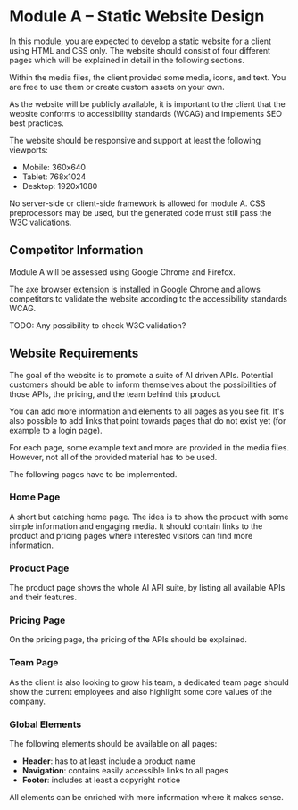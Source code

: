 # Module A – Static Website Design

In this module, you are expected to develop a static website for a client using HTML and CSS only.
The website should consist of four different pages which will be explained in detail in the following sections.

Within the media files, the client provided some media, icons, and text.
You are free to use them or create custom assets on your own.

As the website will be publicly available, it is important to the client that the website conforms to accessibility standards (WCAG) and implements SEO best practices.

The website should be responsive and support at least the following viewports:
- Mobile: 360x640
- Tablet: 768x1024
- Desktop: 1920x1080

No server-side or client-side framework is allowed for module A.
CSS preprocessors may be used, but the generated code must still pass the W3C validations.

## Competitor Information

Module A will be assessed using Google Chrome and Firefox.

The axe browser extension is installed in Google Chrome and allows competitors to validate the website according to the accessibility standards WCAG.

TODO: Any possibility to check W3C validation?

## Website Requirements

The goal of the website is to promote a suite of AI driven APIs.
Potential customers should be able to inform themselves about the possibilities of those APIs, the pricing, and the team behind this product.

You can add more information and elements to all pages as you see fit.
It's also possible to add links that point towards pages that do not exist yet (for example to a login page).

For each page, some example text and more are provided in the media files.
However, not all of the provided material has to be used.

The following pages have to be implemented.

### Home Page

A short but catching home page.
The idea is to show the product with some simple information and engaging media.
It should contain links to the product and pricing pages where interested visitors can find more information.

### Product Page

The product page shows the whole AI API suite, by listing all available APIs and their features.

### Pricing Page

On the pricing page, the pricing of the APIs should be explained.

### Team Page

As the client is also looking to grow his team, a dedicated team page should show the current employees and also highlight some core values of the company.

### Global Elements

The following elements should be available on all pages:
- **Header**: has to at least include a product name
- **Navigation**: contains easily accessible links to all pages
- **Footer**: includes at least a copyright notice

All elements can be enriched with more information where it makes sense.
